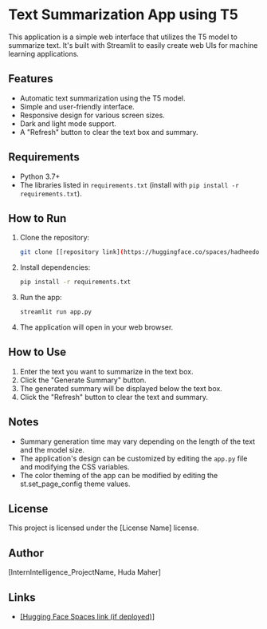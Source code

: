 # Text Summarization App using T5

This application is a simple web interface that utilizes the T5 model to summarize text. It's built with Streamlit to easily create web UIs for machine learning applications.

## Features

* Automatic text summarization using the T5 model.
* Simple and user-friendly interface.
* Responsive design for various screen sizes.
* Dark and light mode support.
* A "Refresh" button to clear the text box and summary.

## Requirements

* Python 3.7+
* The libraries listed in `requirements.txt` (install with `pip install -r requirements.txt`).

## How to Run

1.  Clone the repository:

    ```bash
    git clone [[repository link](https://huggingface.co/spaces/hadheedo/Summary)]
    ```

2.  Install dependencies:

    ```bash
    pip install -r requirements.txt
    ```

3.  Run the app:

    ```bash
    streamlit run app.py
    ```

4.  The application will open in your web browser.

## How to Use

1.  Enter the text you want to summarize in the text box.
2.  Click the "Generate Summary" button.
3.  The generated summary will be displayed below the text box.
4.  Click the "Refresh" button to clear the text and summary.

## Notes

* Summary generation time may vary depending on the length of the text and the model size.
* The application's design can be customized by editing the `app.py` file and modifying the CSS variables.
* The color theming of the app can be modified by editing the st.set_page_config theme values.

## License

This project is licensed under the \[License Name] license.

## Author

\[InternIntelligence_ProjectName, Huda Maher]

## Links
* [\[Hugging Face Spaces link (if deployed)](https://huggingface.co/spaces/hadheedo/Summary)]
